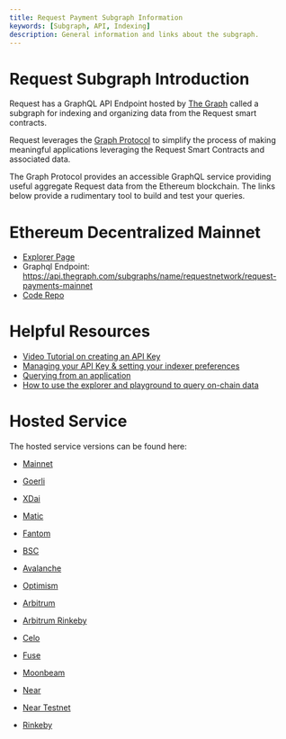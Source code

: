 ```yaml
---
title: Request Payment Subgraph Information
keywords: [Subgraph, API, Indexing]
description: General information and links about the subgraph.
---
```


# Request Subgraph Introduction

Request has a GraphQL API Endpoint hosted by [The Graph](https://thegraph.com/docs/about/introduction#what-the-graph-is) called a subgraph for indexing and organizing data from the Request smart contracts.

Request leverages the [Graph Protocol](https://thegraph.com) to simplify the process of making meaningful applications leveraging the Request Smart Contracts and associated data.

The Graph Protocol provides an accessible GraphQL service providing useful aggregate Request data from the Ethereum blockchain. The links below provide a rudimentary tool to build and test your queries.

# Ethereum Decentralized Mainnet

- [Explorer Page](https://thegraph.com/explorer/subgraphs/4cuRFnNSqAme2pVuBckSVQogQPXR8Wqw72AEC6TShLkc?view=Overview)
- Graphql Endpoint: <https://api.thegraph.com/subgraphs/name/requestnetwork/request-payments-mainnet>
- [Code Repo](https://github.com/RequestNetwork/payments-subgraph)

# Helpful Resources

- [Video Tutorial on creating an API Key](https://www.youtube.com/watch?v=UrfIpm-Vlgs)
- [Managing your API Key & setting your indexer preferences](https://thegraph.com/docs/en/studio/managing-api-keys/)
- [Querying from an application](https://thegraph.com/docs/en/developer/querying-from-your-app/)
- [How to use the explorer and playground to query on-chain data](https://medium.com/@chidubem_/how-to-query-on-chain-data-with-the-graph-f8507488215)

# Hosted Service

The hosted service versions can be found here:

- [Mainnet](https://thegraph.com/hosted-service/subgraph/requestnetwork/request-payments-mainnet)

- [Goerli](https://thegraph.com/hosted-service/subgraph/requestnetwork/request-payments-goerli)

- [XDai](https://thegraph.com/hosted-service/subgraph/requestnetwork/request-payments-xdai)

- [Matic](https://thegraph.com/hosted-service/subgraph/requestnetwork/request-payments-matic)

- [Fantom](https://thegraph.com/hosted-service/subgraph/requestnetwork/request-payments-fantom)

- [BSC](https://thegraph.com/hosted-service/subgraph/requestnetwork/request-payments-bsc)

- [Avalanche](https://thegraph.com/hosted-service/subgraph/requestnetwork/request-payments-avalanche)

- [Optimism](https://thegraph.com/hosted-service/subgraph/requestnetwork/request-payments-optimism)

- [Arbitrum](https://thegraph.com/hosted-service/subgraph/requestnetwork/request-payments-arbitrum-one)

- [Arbitrum Rinkeby](https://thegraph.com/hosted-service/subgraph/requestnetwork/request-payments-arbitrum-rinkeby)

- [Celo](https://thegraph.com/hosted-service/subgraph/requestnetwork/request-payments-celo)

- [Fuse](https://thegraph.com/hosted-service/subgraph/requestnetwork/request-payments-fuse)

- [Moonbeam](https://thegraph.com/hosted-service/subgraph/requestnetwork/request-payments-moonbeam)

- [Near](https://thegraph.com/hosted-service/subgraph/requestnetwork/request-payments-near)

- [Near Testnet](https://thegraph.com/hosted-service/subgraph/requestnetwork/request-payments-near-testnet)

- [Rinkeby](https://thegraph.com/hosted-service/subgraph/requestnetwork/request-payments-rinkeby)
